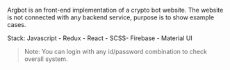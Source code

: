 Argbot is an front-end implementation of a crypto bot website. The website is not connected with any backend service, purpose is to show example cases.

Stack: Javascript - Redux - React - SCSS- Firebase - Material UI

> Note: You can login with any id/password combination to check overall system.
